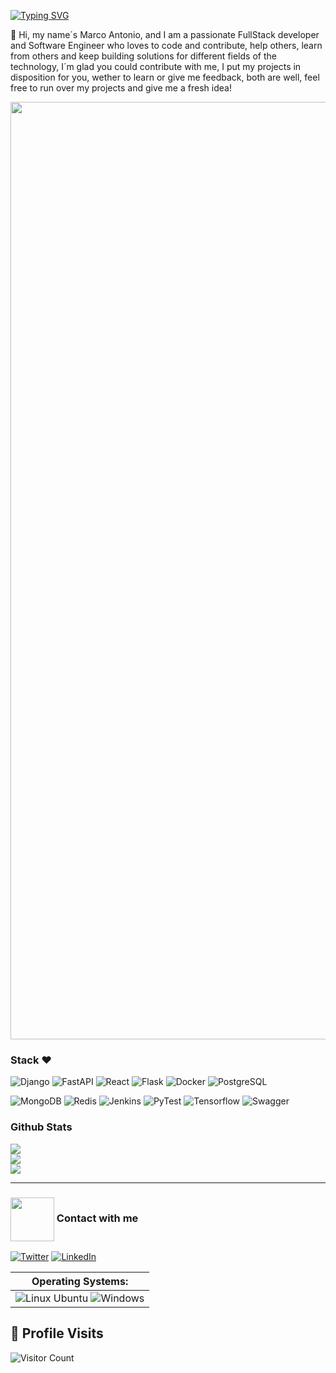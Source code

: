 <a href="https://git.io/typing-svg"><img src="https://readme-typing-svg.herokuapp.com?font=Fira+Code&size=28&pause=1000&color=3D5FF7&background=FFFFFF00&vCenter=true&width=435&lines=FullStack+Developer+%F0%9F%9A%80;Systems+Engineer+%E2%9A%99%EF%B8%8F;Love+coding+%E2%99%A5" alt="Typing SVG" /></a>

🚀 Hi, my name´s Marco Antonio, and I am a passionate FullStack developer and Software Engineer who loves to code and contribute, help others, learn from others and keep building solutions for different fields of the technology, I´m glad you could contribute with me, I put my projects in disposition for you, wether to learn or give me feedback, both are well, feel free to run over my projects and give me a fresh idea!

<img align="center" width="1500" src="https://thumbs.gfycat.com/TartThreadbareChinchilla-size_restricted.gif" />

### Stack ♥  

![Django](https://img.shields.io/badge/Django-green?style=for-the-badge&logo=Django&logoColor=blue) 
![FastAPI](https://img.shields.io/badge/FastAPI-4E9BCD?style=for-the-badge&logo=FastAPI&logoColor=white)
![React](https://img.shields.io/badge/React-royalblue?style=for-the-badge&logo=React&logoColor=white) 
![Flask](https://img.shields.io/badge/Flask-black?style=for-the-badge&logo=Python&logoColor=blue)
![Docker](https://img.shields.io/badge/Docker-black?style=for-the-badge&logo=Docker&logoColor=royalblue) 
![PostgreSQL](https://img.shields.io/badge/PostgreSQL-blue?style=for-the-badge&logo=PostgreSQL&logoColor=white) 

![MongoDB](https://img.shields.io/badge/MongoDB-6DB33F?style=for-the-badge&logo=MongoDB&logoColor=black) 
![Redis](https://img.shields.io/badge/Redis-black?style=for-the-badge&logo=Redis&logoColor=red) 
![Jenkins](https://img.shields.io/badge/Jenkins-white?style=for-the-badge&logo=Jenkins&logoColor=orange) 
![PyTest](https://img.shields.io/badge/Pytest-black?style=for-the-badge&logo=Pytest&logoColor=purple)
![Tensorflow](https://img.shields.io/badge/Tensorflow-orange?style=for-the-badge&logo=Tensorflow&logoColor=black)
![Swagger](https://img.shields.io/badge/Swagger-green?style=for-the-badge&logo=Swagger&logoColor=white)

### Github Stats

![](https://github-readme-stats.vercel.app/api?username=MarcoA-Pozol&theme=midnight-purple&hide_border=false&include_all_commits=true&count_private=true)<br/>
![](https://github-readme-streak-stats.herokuapp.com/?user=MarcoA-Pozol&theme=midnight-purple&hide_border=false)<br/>
![](https://github-readme-stats.vercel.app/api/top-langs/?username=MarcoA-Pozol&theme=midnight-purple&hide_border=false&include_all_commits=true&count_private=true&layout=compact&exclude=css,)

----------------------

### <img align="center" width="70" src="https://i.pinimg.com/originals/0d/c9/68/0dc968448592a7d533096b74c263cc40.gif" /> Contact with me

<a href="https://mail.google.com/mail/u/0/?fs=1&tf=cm&source=mailto&to=marcoantoniopozolnarciso@gmail.com" target="_blank"><img alt="Twitter" src="https://img.shields.io/badge/Gmail-D14836?style=for-the-badge&logo=gmail&logoColor=white" /></a>
<a href="[https://www.linkedin.com/in/marco-antonio-pozol-narciso-950106320/]" target="_blank"><img alt="LinkedIn" src="https://img.shields.io/badge/linkedin-%230077B5.svg?&style=for-the-badge&logo=linkedin&logoColor=white" /></a>

| Operating Systems: | 
|-| 
| ![Linux Ubuntu](https://img.shields.io/badge/Linux-white?style=for-the-badge&logo=linux&logoColor=black) ![Windows](https://img.shields.io/badge/Windows-0078D6?style=for-the-badge&logo=windows&logoColor=3D03A7) |

## 🔢 Profile Visits
![Visitor Count](https://profile-counter.glitch.me/{MarcoA-Pozol}/count.svg)
